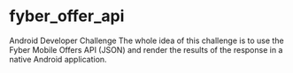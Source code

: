 # fyber_offer_api

Android Developer Challenge
The whole idea of this challenge is to use the Fyber Mobile Offers API (JSON) and render the results of the response in a native Android application.

